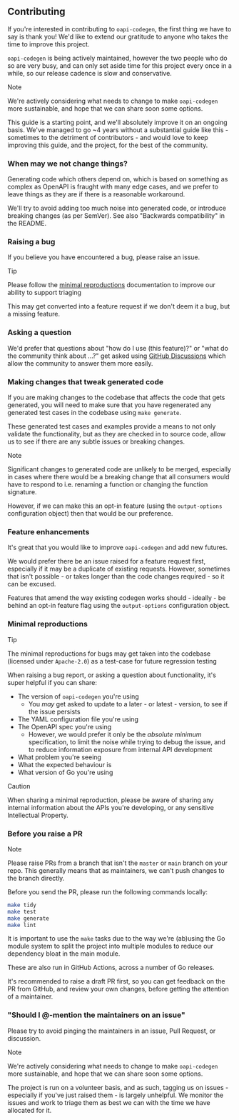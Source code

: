 ## Contributing

If you're interested in contributing to `oapi-codegen`, the first thing we have to say is thank you! We'd like to extend our gratitude to anyone who takes the time to improve this project.

`oapi-codegen` is being actively maintained, however the two people who do so are very busy, and can only set aside time for this project every once in a while, so our release cadence is slow and conservative.

> [!NOTE]
> We're actively considering what needs to change to make `oapi-codegen` more sustainable, and hope that we can share soon some options.

This guide is a starting point, and we'll absolutely improve it on an ongoing basis. We've managed to go ~4 years without a substantial guide like this - sometimes to the detriment of contributors - and would love to keep improving this guide, and the project, for the best of the community.

### When may we not change things?

Generating code which others depend on, which is based on something as complex as OpenAPI is fraught with many edge cases, and we prefer to leave things as they are if there is a reasonable workaround.

We'll try to avoid adding too much noise into generated code, or introduce breaking changes (as per SemVer). See also "Backwards compatibility" in the README.

### Raising a bug

If you believe you have encountered a bug, please raise an issue.

> [!TIP]
> Please follow the [minimal reproductions](#minimal-reproductions) documentation to improve our ability to support triaging

This may get converted into a feature request if we don't deem it a bug, but a missing feature.

### Asking a question

We'd prefer that questions about "how do I use (this feature)?" or "what do the community think about ...?" get asked using [GitHub Discussions](https://github.com/deepmap/oapi-codegen/discussions) which allow the community to answer them more easily.

### Making changes that tweak generated code

If you are making changes to the codebase that affects the code that gets generated, you will need to make sure that you have regenerated any generated test cases in the codebase using `make generate`.

These generated test cases and examples provide a means to not only validate the functionality, but as they are checked in to source code, allow us to see if there are any subtle issues or breaking changes.

> [!NOTE]
> Significant changes to generated code are unlikely to be merged, especially in cases where there would be a breaking change that all consumers would have to respond to i.e. renaming a function or changing the function signature.
>
> However, if we can make this an opt-in feature (using the `output-options` configuration object) then that would be our preference.

### Feature enhancements

It's great that you would like to improve `oapi-codegen` and add new futures.

We would prefer there be an issue raised for a feature request first, especially if it may be a duplicate of existing requests. However, sometimes that isn't possible - or takes longer than the code changes required - so it can be excused.

Features that amend the way existing codegen works should - ideally - be behind an opt-in feature flag using the `output-options` configuration object.

### Minimal reproductions

> [!TIP]
> The minimal reproductions for bugs may get taken into the codebase (licensed under `Apache-2.0`) as a test-case for future regression testing

When raising a bug report, or asking a question about functionality, it's super helpful if you can share:

- The version of `oapi-codegen` you're using
  - You _may_ get asked to update to a later - or latest - version, to see if the issue persists
- The YAML configuration file you're using
- The OpenAPI spec you're using
  - However, we would prefer it only be the _absolute minimum_ specification, to limit the noise while trying to debug the issue, and to reduce information exposure from internal API development
- What problem you're seeing
- What the expected behaviour is
- What version of Go you're using

> [!CAUTION]
> When sharing a minimal reproduction, please be aware of sharing any internal information about the APIs you're developing, or any sensitive Intellectual Property.

### Before you raise a PR

> [!NOTE]
> Please raise PRs from a branch that isn't the `master` or `main` branch on your repo. This generally means that as maintainers, we can't push changes to the branch directly.

Before you send the PR, please run the following commands locally:

```sh
make tidy
make test
make generate
make lint
```

It is important to use the `make` tasks due to the way we're (ab)using the Go module system to split the project into multiple modules to reduce our dependency bloat in the main module.

These are also run in GitHub Actions, across a number of Go releases.

It's recommended to raise a draft PR first, so you can get feedback on the PR from GitHub, and review your own changes, before getting the attention of a maintainer.

### "Should I @-mention the maintainers on an issue"

Please try to avoid pinging the maintainers in an issue, Pull Request, or discussion.

> [!NOTE]
> We're actively considering what needs to change to make `oapi-codegen` more sustainable, and hope that we can share soon some options.

The project is run on a volunteer basis, and as such, tagging us on issues - especially if you've just raised them - is largely unhelpful. We monitor the issues and work to triage them as best we can with the time we have allocated for it.
